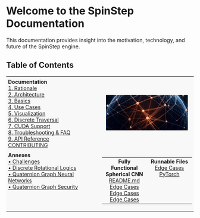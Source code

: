 # Welcome to the SpinStep Documentation

This documentation provides insight into the motivation, technology, and future of the SpinStep engine.

## Table of Contents

<table>
  <tr>
    <td style="width: 50%; background-color: #f8f8f8; vertical-align: top; padding: 5px;">
      <strong>Documentation</strong><br>
      <a href="01-rationale.md">1. Rationale</a><br>
      <a href="02-architecture.md">2. Architecture</a><br>
      <a href="03-basics.md">3. Basics</a><br>
      <a href="04-use-cases.md">4. Use Cases</a><br>
      <a href="05-visualization.md">5. Visualization</a><br>
      <a href="06-discrete-traversal.md">6. Discrete Traversal</a><br>
      <a href="07-cuda-support.md">7. CUDA Support</a><br>
      <a href="08-troubleshooting.md">8. Troubleshooting & FAQ</a><br>
      <a href="09-API-reference.md">9. API Reference</a><br>
      <a href="CONTRIBUTING.md">CONTRIBUTING</a>
    </td>
    <td style="width: 50%; background-color: #f8f8f8; text-align: center; vertical-align: middle; padding: 16px;">
      <img src="assets/img/docs-bg1.png" alt="An artistic concept of a spherical graph" style="max-width: 100%; height: auto;">
    </td>
  </tr>
  <tr>
    <td style="background-color: #f8f8f8; vertical-align: top; padding: 5px;">
      <strong>Annexes</strong><br>
      <a href="annex-challenges.md">• Challenges</a><br>
      <a href="annex-discrete-rotational-logics.md">• Discrete Rotational Logics</a><br>
      <a href="annex-qgnn.md">• Quaternion Graph Neural Networks</a><br>
      <a href="annex-security.md">• Quaternion Graph Security</a>
    </td>
    <td style="background-color: #f8f8f8; padding: 5px;">
      <table style="width: 100%;">
        <tr>
          <td style="width: 50%; text-align: center; vertical-align: top;">
            <strong>Fully Functional Spherical CNN</strong><br>
            <a href="https://github.com/VoxLeone/SpinStep">README.md</a><br>
            <a href="benchmark/qgnn.py">Edge Cases</a>
            <a href="benchmark/qgnn.py">Edge Cases</a>
            <a href="benchmark/qgnn.py">Edge Cases</a>
          </td>
          <td style="width: 50%; text-align: center; vertical-align: top;">
            <strong>Runnable Files</strong><br>
            <a href="https://github.com/VoxLeone">Edge Cases</a><br>
            <a href="https://pytorch.org">PyTorch</a>
          </td>
        </tr>
      </table>
    </td>
  </tr>
</table>

